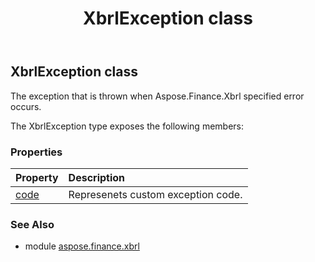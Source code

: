 ﻿---
title: XbrlException class
second_title: Aspose.Finance for Python via .NET API References
description: 
type: docs
weight: 520
url: /python-net/aspose.finance.xbrl/xbrlexception/
is_root: false
---

## XbrlException class

The exception that is thrown when Aspose.Finance.Xbrl specified error occurs.



The XbrlException type exposes the following members:

### Properties
| Property | Description |
| :- | :- |
| [code](/finance/python-net/aspose.finance.xbrl/xbrlexception/code) | Represenets custom exception code. |


### See Also

* module [aspose.finance.xbrl](../)
